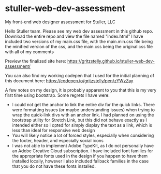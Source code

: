 # stuller-web-dev-assessment
My front-end web designer assessment for Stuller, LLC

Hello Stuller team. Please see my web dev assessment in this github repo. Download the entire repo and view the file named "index.html"
I have included two versions of my main.css file, with the main.min.css file being the minified version of the css, and the main.css being the original css file with all of my comments

Preview the finalized site here: 
https://gritzstelly.github.io/stuller-web-dev-assessment/

You can also find my working codepen that I used for the initial planning of this document here:
https://codepen.io/gritzstelly/pen/zYWzZay

A few notes on my design, it is probably apparent to you that this is my very first time using bootstrap. Some regrets I have were:
* I could not get the anchor to link the entire div for the quick links. There were formatting issues (or maybe understanding issues) when trying to wrap the quick-link divs with an anchor link. I had planned on using the bootstrap utility for Stretch Link, but this did not behave exactly as I intended either so I opted for simply display the text as a link, which is less than ideal for responsive web design
* You will likely notice a lot of forced styles, especially when considering the footer, header, and especially social icons
* I was not able to implement Adobe TypeKit, as I do not personally have an Adobe Creative Cloud subscription. I have included font families for the appropriate fonts used in the design if you happen to have them installed locally, however I also included fallback families in the case that you do not have these fonts installed.

